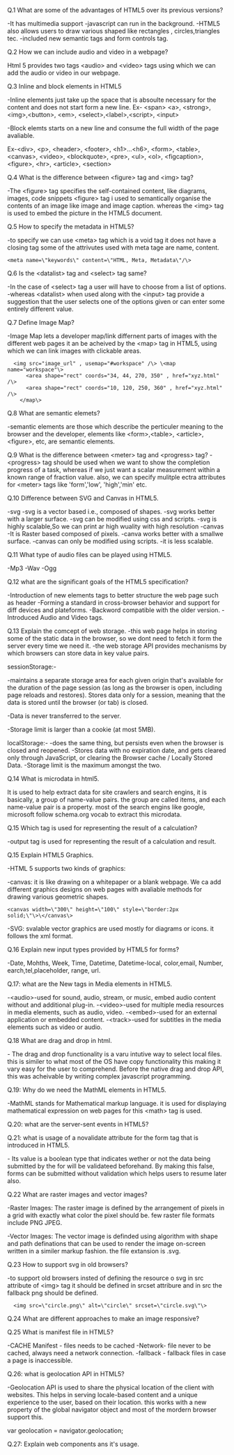 Q.1 What are some of the advantages of HTML5 over its previous versions?

-It has multimedia support -javascript can run in the background. -HTML5
also allows users to draw various shaped like rectangles ,
circles,triangles tec. -included new semantic tags and form controls
tag.

Q.2 How we can include audio and video in a webpage?

Html 5 provides two tags \<audio\> and \<video\> tags using which we can
add the audio or video in our webpage.

Q.3 Inline and block elements in HTML5

-Inline elements just take up the space that is absoulte necessary for
the content and does not start form a new line. Ex- \<span\> \<a\>,
\<strong\>, \<img\>,\<button\>, \<em\>, \<select\>,\<label\>,\<script\>,
\<input\>

-Block elemts starts on a new line and consume the full width of the
page avaliable.

Ex-\<div\>, \<p\>, \<header\>, \<footer\>, \<h1\>\...\<h6\>, \<form\>,
\<table\>, \<canvas\>, \<video\>, \<blockquote\>, \<pre\>, \<ul\>,
\<ol\>, \<figcaption\>, \<figure\>, \<hr\>, \<article\>, \<section\>

Q.4 What is the difference between \<figure\> tag and \<img\> tag?

-The \<figure\> tag specifies the self-contained content, like diagrams,
images, code snippets \<figure\> tag i used to semantically organise the
contents of an image like image and image caption. whereas the \<img\>
tag is used to embed the picture in the HTML5 document.

Q.5 How to specify the metadata in HTML5?

-to specify we can use \<meta\> tag which is a void tag it does not have
a closing tag some of the attrivutes used with meta tage are name,
content.

```<meta name=\"keywords\" content=\"HTML, Meta, Metadata\"/\>```

Q.6 Is the \<datalist\> tag and \<select\> tag same?

-In the case of \<select\> tag a user will have to choose from a list of
options. -whereas \<datalist\> when used along with the \<input\> tag
provide a suggestion that the user selects one of the options given or
can enter some entirely different value.

Q.7 Define Image Map?

-Image Map lets a developer map/link differnent parts of images with the
different web pages it an be acheived by the \<map\> tag in HTML5, using
which we can link images with clickable areas.

```
  <img src="image_url" , usemap="#workspace" /\> \<map name="workspace"\>
      <area shape="rect" coords="34, 44, 270, 350" , href="xyz.html" /\>
      <area shape="rect" coords="10, 120, 250, 360" , href="xyz.html" /\>
    </map\>
```

Q.8 What are semantic elemets?

-semantic elements are those which describe the perticuler meaning to
the browser and the developer, elements like \<form\>,\<table\>,
\<article\>,\<figure\>, etc, are semantic elements.

Q.9 What is the difference between \<meter\> tag and \<progress\> tag?
-\<progress\> tag should be used when we want to show the completion
progress of a task, whereas if we just want a scalar measurement within
a known range of fraction value. also, we can specify mulitple ectra
attributes for \<meter\> tags like \'form\',\'low\', \'high\',\'min\'
etc.

Q.10 Difference between SVG and Canvas in HTML5.

-svg -svg is a vector based i.e., composed of shapes. -svg works better
with a larger surface. -svg can be modified using css and scripts. -svg
is highly scalable,So we can print ar high wuality with high resolution
-canvas -It is Raster based composed of pixels. -canva works better with
a smallwe surface. -canvas can only be modified using scripts. -it is
less scalable.

Q.11 What type of audio files can be played using HTML5.

-Mp3 -Wav -Ogg

Q.12 what are the significant goals of the HTML5 specification?

-Introduction of new elements tags to better structure the web page such
as header -Forming a standard in cross-browser behavior and support for
diff devices and plateforms. -Backword compatible with the older
version. -Introduced Audio and Video tags.

Q.13 Explain the comcept of web storage. -this web page helps in storing
some of the static data in the browser, so we dont need to fetch it form
the server every time we need it. -the web storage API provides
mechanisms by which browsers can store data in key value pairs.

sessionStorage:-

-maintains a separate storage area for each given origin that\'s
available for the duration of the page session (as long as the browser
is open, including page reloads and restores). Stores data only for a
session, meaning that the data is stored until the browser (or tab) is
closed.

-Data is never transferred to the server.

-Storage limit is larger than a cookie (at most 5MB).

localStorage:- -does the same thing, but persists even when the browser
is closed and reopened. -Stores data with no expiration date, and gets
cleared only through JavaScript, or clearing the Browser cache / Locally
Stored Data. -Storage limit is the maximum amongst the two.

Q.14 What is microdata in html5.

It is used to help extract data for site crawlers and search engins, it
is basically, a group of name-value pairs. the group are called items,
and each name-value pair is a property. most of the search engins like
google, microsoft follow schema.org vocab to extract this microdata.

Q.15 Which tag is used for representing the result of a calculation?

-output tag is used for representing the result of a calculation and
result.

Q.15 Explain HTML5 Graphics.

-HTML 5 supports two kinds of graphics:

-canvas: it is like drawing on a whitepaper or a blank webpage. We ca
add different graphics designs on web pages with avaliable methods for
drawing various geometric shapes.

  ```
  <canvas width=\"300\" height=\"100\" style=\"border:2px
  solid;\"\>\</canvas\>
```

-SVG: svalable vector graphics are used mostly for diagrams or icons. it
follows the xml format.

Q.16 Explain new input types provided by HTML5 for forms?

-Date, Mohths, Week, Time, Datetime, Datetime-local, color,email,
Number, earch,tel,placeholder, range, url.

Q.17: what are the New tags in Media elements in HTML5.

-\<audio\>-used for sound, audio, stream, or music, embed audio content
without and additional plug-in. -\<video\>-used for multiple media
resources in media elements, such as audio, video. -\<embed\>-used for
an external application or embedded content. -\<track\>-used for
subtitles in the media elements such as video or audio.

Q.18 What are drag and drop in html.

\- The drag and drop functionality is a varu intutive way to select
local files. this is similer to what most of the OS have copy
functionality this making it vary easy for the user to comprehend.
Before the native drag and drop API, this was acheivable by writing
complex javascript programming.

Q.19: Why do we need the MathML elements in HTML5.

-MathML stands for Mathematical markup language. it is used for
displaying mathematical expression on web pages for this \<math\> tag is
used.

Q.20: what are the server-sent events in HTML5?

Q.21: what is usage of a novalidate attribute for the form tag that is
introduced in HTML5.

\- Its value is a boolean type that indicates wether or not the data
being submitted by the for will be validateed beforehand. By making this
false, forms can be submitted without validation which helps users to
resume later also.

Q.22 What are raster images and vector images?

-Raster Images: The raster image is defined by the arrangement of pixels
in a grid with exactly what color the pixel should be. few raster file
formats include PNG JPEG.

-Vector Images: The vector image is definded using algorithm with shape
and path definations that can be used to render the image on-screen
written in a similer markup fashion. the file extansion is .svg.

Q.23 How to support svg in old browsers?

-to support old browsers insted of defining the resource o svg in src
attribute of \<img\> tag it should be defined in srcset attribure and in
src the fallback png should be defined.

```
  <img src=\"circle.png\" alt=\"circle\" srcset=\"circle.svg\"\>
```
Q.24 What are different approaches to make an image responsive?

Q.25 What is manifest file in HTML5?

-CACHE Manifest - files needs to be cached -Network- file never to be
cached, always need a network connection. -fallback - fallback files in
case a page is inaccessible.

Q.26: what is geolocation API in HTML5?

-Geolocation API is used to share the physical location of the client
with websites. This helps in serving locale-based content and a unique
experience to the user, based on their location. this works with a new
property of the global navigator object and most of the mordern browser
support this.

var geolocation = navigator.geolocation;

Q.27: Explain web components ans it\'s usage.
